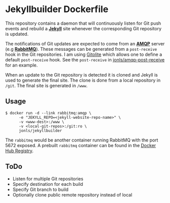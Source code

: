 Jekyllbuilder Dockerfile
========================

This repository contains a daemon that will continuously listen for
Git push events and rebuild a **[Jekyll](http://jekyllrb.com/)** site
whenever the corresponding Git repository is updated.

The notifications of Git updates are expected to come from an
**[AMQP][amqp]** server (e.g **[RabbitMQ][rabbitmq]**). These messages can
be generated from a `post-receive` hook in the Git repositories. I am
using [Gitolite][gitolite] which allows one to define a default
`post-receive` hook. See the `post-receive` in
[jonls/amqp-post-receive][amqp-post-receive] for an example.

When an update to the Git repository is detected it is cloned and
Jekyll is used to generate the final site. The clone is done from
a local repository in `/git`. The final site is generated in `/www`.

[amqp]: https://en.wikipedia.org/wiki/Advanced_Message_Queuing_Protocol
[rabbitmq]: http://www.rabbitmq.com/
[gitolite]: http://gitolite.com
[amqp-post-receive]: https://github.com/jonls/amqp-post-receive

Usage
-----

```
$ docker run -d --link rabbitmq:amqp \
      -e "JEKYLL_REPO=<jekyll-website-repo-name>" \
      -v <www-dest>:/www \
      -v <local-git-repos>:/git:ro \
      jonls/jekyllbuilder
```

The `rabbitmq` would be another container running RabbitMQ with the port
5672 exposed. A prebuilt `rabbitmq` container can be found in the [Docker
Hub Registry](rabbitmq-docker).

[rabbitmq-docker]: https://registry.hub.docker.com/_/rabbitmq/

ToDo
----

- Listen for multiple Git repositories
- Specify destination for each build
- Specify Git branch to build
- Optionally clone public remote repository instead of local
